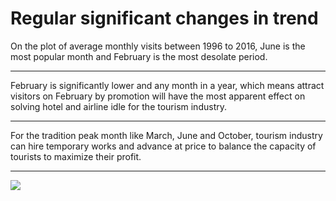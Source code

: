 # Regular significant changes in trend
On the plot of average monthly visits between 1996 to 2016, June is the most popular month and February is the most desolate
period. 

***

February is significantly lower and any month in a year, which means attract visitors on February by promotion will have the most apparent effect on solving hotel and airline idle for the tourism industry.

***

For the tradition peak month like March, June and
October, tourism industry can hire temporary works and advance at price to balance the capacity of tourists to
maximize their profit.

***

![](https://i2.wp.com/lazytanuki.com/wp-content/uploads/2016/06/japan-fuji-lazytanuki-Fujiyoshida.jpg?w=1600)

